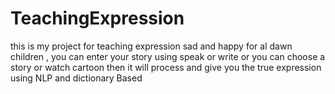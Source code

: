 # TeachingExpression
this is my project for teaching expression sad and happy for al dawn children , you can enter your story using speak or write or you can choose a story or watch cartoon then it will process and give you the true expression using NLP and dictionary Based
